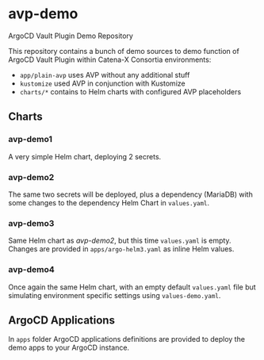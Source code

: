 # avp-demo

ArgoCD Vault Plugin Demo Repository

This repository contains a bunch of demo sources to demo function of ArgoCD Vault Plugin within Catena-X Consortia
environments:

- `app/plain-avp` uses AVP without any additional stuff
- `kustomize` used AVP in conjunction with Kustomize
- `charts/*` contains to Helm charts with configured AVP placeholders

## Charts

### avp-demo1

A very simple Helm chart, deploying 2 secrets.

### avp-demo2

The same two secrets will be deployed, plus a dependency (MariaDB) with some changes to the dependency Helm Chart
in `values.yaml`.

### avp-demo3

Same Helm chart as _avp-demo2_, but this time `values.yaml` is empty. Changes are provided in `apps/argo-helm3.yaml`
as inline Helm values. 

### avp-demo4

Once again the same Helm chart, with an empty default `values.yaml` file but simulating environment specific settings using `values-demo.yaml`.

## ArgoCD Applications

In `apps` folder ArgoCD applications definitions are provided to deploy the demo apps to your ArgoCD instance.
